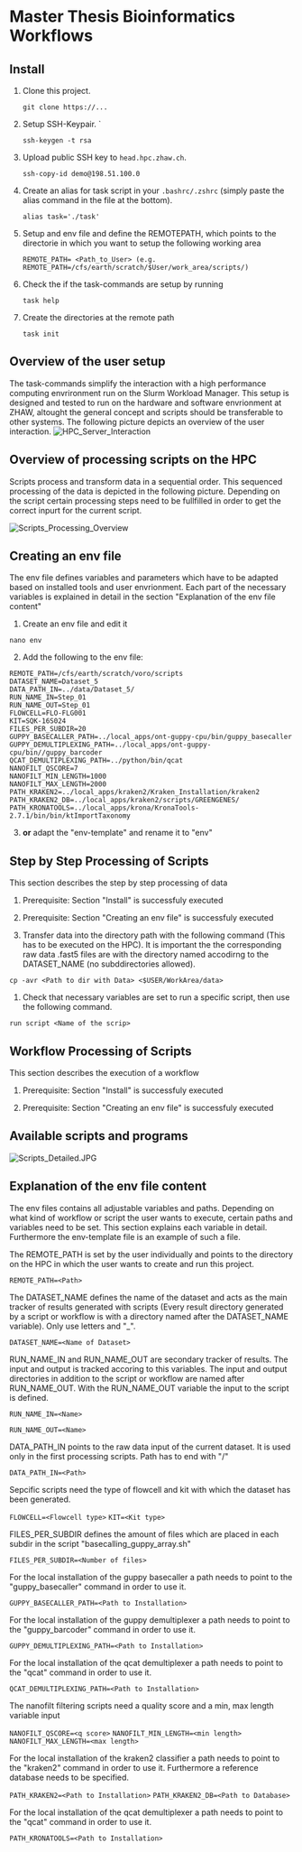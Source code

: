 # Master Thesis Bioinformatics Workflows

## Install

1. Clone this project.  

    `git clone https://...` 

1. Setup SSH-Keypair. `

    `ssh-keygen -t rsa`

1.  Upload public SSH key to `head.hpc.zhaw.ch`.

    `ssh-copy-id demo@198.51.100.0`

1. Create an alias for task script in your `.bashrc/.zshrc` (simply paste the alias command in the file at the bottom).

    `alias task='./task'`

1. Setup and env file and define the REMOTEPATH, which points to the directorie in which you want to setup the following working area

    `REMOTE_PATH= <Path_to_User> (e.g. REMOTE_PATH=/cfs/earth/scratch/$User/work_area/scripts/)` 

1. Check the if the task-commands are setup by running

    `task help`

1. Create the directories at the remote path

    `task init`

## Overview of the user setup
The task-commands simplify the interaction with a high performance computing envrironment run on the Slurm Workload Manager. This setup is designed and tested to run on the hardware and software envrionment at ZHAW, altought the general concept and scripts should be transferable to other systems. The following picture depicts an overview of the user interaction.
![HPC_Server_Interaction](https://github.com/SebastianVonRotz/MasterThesis_Bioinformatics/blob/master/assets/HPC_Server_Interaction.JPG)

## Overview of processing scripts on the HPC
Scripts process and transform data in a sequential order. This sequenced processing of the data is depicted in the following picture. Depending on the script certain processing steps need to be fullfilled in order to get the correct inpurt for the current script.

![Scripts_Processing_Overview](https://github.com/SebastianVonRotz/MasterThesis_Bioinformatics/blob/master/assets/Scripts_Processing_Overview.JPG)



## Creating an env file
The env file defines variables and parameters which have to be adapted based on installed tools and user envrionment. Each part of the necessary variables is explained in detail in the section "Explanation of the env file content"

1. Create an env file and edit it

`nano env`

2. Add the following to the env file:
```
REMOTE_PATH=/cfs/earth/scratch/voro/scripts
DATASET_NAME=Dataset_5
DATA_PATH_IN=../data/Dataset_5/
RUN_NAME_IN=Step_01
RUN_NAME_OUT=Step_01
FLOWCELL=FLO-FLG001
KIT=SQK-16S024
FILES_PER_SUBDIR=20
GUPPY_BASECALLER_PATH=../local_apps/ont-guppy-cpu/bin/guppy_basecaller
GUPPY_DEMULTIPLEXING_PATH=../local_apps/ont-guppy-cpu/bin//guppy_barcoder
QCAT_DEMULTIPLEXING_PATH=../python/bin/qcat
NANOFILT_QSCORE=7
NANOFILT_MIN_LENGTH=1000
NANOFILT_MAX_LENGTH=2000
PATH_KRAKEN2=../local_apps/kraken2/Kraken_Installation/kraken2 
PATH_KRAKEN2_DB=../local_apps/kraken2/scripts/GREENGENES/
PATH_KRONATOOLS=../local_apps/krona/KronaTools-2.7.1/bin/bin/ktImportTaxonomy
```

3. **or** adapt the "env-template" and rename it to "env"

## Step by Step Processing of Scripts
This section describes the step by step processing of data

1. Prerequisite: Section "Install" is successfuly executed

1. Prerequisite: Section "Creating an env file" is successfuly executed

1. Transfer data into the directory path with the following command (This has to be executed on the HPC). It is important the the corresponding raw data .fast5 files are with the directory named accodirng to the DATASET_NAME (no subddirectories allowed).

`cp -avr <Path to dir with Data> <$USER/WorkArea/data>`

1. Check that necessary variables are set to run a specific script, then use the following command.

`run script <Name of the scrip>`

## Workflow Processing of Scripts
This section describes the execution of a workflow

1. Prerequisite: Section "Install" is successfuly executed

1. Prerequisite: Section "Creating an env file" is successfuly executed



## Available scripts and programs
![Scripts_Detailed.JPG](https://github.com/SebastianVonRotz/MasterThesis_Bioinformatics/blob/master/assets/Scripts_Detailed.JPG)





## Explanation of the env file content

The env files contains all adjustable variables and paths. Depending on what kind of workflow or script the user wants to execute, certain paths and variables need to be set. This section explains each variable in detail. Furthermore the env-template file is an example of such a file.

The REMOTE_PATH is set by the user individually and points to the directory on the HPC in which the user wants to create and run this project.

`REMOTE_PATH=<Path>`

The DATASET_NAME defines the name of the dataset and acts as the main tracker of results generated with scripts (Every result directory generated by a script or workflow is with a directory named after the DATASET_NAME variable). Only use letters and "_".

`DATASET_NAME=<Name of Dataset>`

RUN_NAME_IN and RUN_NAME_OUT are secondary tracker of results. The input and output is tracked accoring to this variables. The input and output directories in addition to the script or workflow are named after RUN_NAME_OUT. With the RUN_NAME_OUT variable the input to the script is defined.

`RUN_NAME_IN=<Name>`

`RUN_NAME_OUT=<Name>`

DATA_PATH_IN points to the raw data input of the current dataset. It is used only in the first processing scripts. Path has to end with "/"

`DATA_PATH_IN=<Path>`

Sepcific scripts need the type of flowcell and kit with which the dataset has been generated.

`FLOWCELL=<Flowcell type>`
`KIT=<Kit type>`

FILES_PER_SUBDIR defines the amount of files which are placed in each subdir in the script "basecalling_guppy_array.sh"

`FILES_PER_SUBDIR=<Number of files>`

For the local installation of the guppy basecaller a path needs to point to the "guppy_basecaller" command in order to use it.

`GUPPY_BASECALLER_PATH=<Path to Installation>`

For the local installation of the guppy demultiplexer a path needs to point to the "guppy_barcoder" command in order to use it.

`GUPPY_DEMULTIPLEXING_PATH=<Path to Installation>`

For the local installation of the qcat demultiplexer a path needs to point to the "qcat" command in order to use it.

`QCAT_DEMULTIPLEXING_PATH=<Path to Installation>`

The nanofilt filtering scripts need a quality score and a min, max length variable input

`NANOFILT_QSCORE=<q score>`
`NANOFILT_MIN_LENGTH=<min length>`
`NANOFILT_MAX_LENGTH=<max length>`

For the local installation of the kraken2 classifier a path needs to point to the "kraken2" command in order to use it. Furthermore a reference database needs to be specified.

`PATH_KRAKEN2=<Path to Installation>`
`PATH_KRAKEN2_DB=<Path to Database>`

For the local installation of the qcat demultiplexer a path needs to point to the "qcat" command in order to use it.

`PATH_KRONATOOLS=<Path to Installation>`